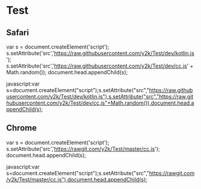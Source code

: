 # Test

## Safari
var s = document.createElement('script');
s.setAttribute('src','https://raw.githubusercontent.com/y2k/Test/dev/kotlin.js');
s.setAttribute('src','https://raw.githubusercontent.com/y2k/Test/dev/cc.js' + Math.random());
document.head.appendChild(s);

javascript:var s=document.createElement("script");s.setAttribute("src","https://raw.githubusercontent.com/y2k/Test/dev/kotlin.js"),s.setAttribute("src","https://raw.githubusercontent.com/y2k/Test/dev/cc.js"+Math.random()),document.head.appendChild(s);

## Chrome
var s = document.createElement('script');
s.setAttribute('src','https://rawgit.com/y2k/Test/master/cc.js');
document.head.appendChild(s);

javascript:var s=document.createElement("script");s.setAttribute("src","https://rawgit.com/y2k/Test/master/cc.js"),document.head.appendChild(s);
